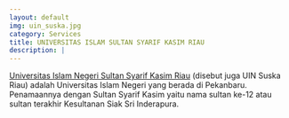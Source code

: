 ```yaml
---
layout: default
img: uin_suska.jpg
category: Services
title: UNIVERSITAS ISLAM SULTAN SYARIF KASIM RIAU
description: |
---
```

  [ Universitas Islam Negeri Sultan Syarif Kasim Riau](http://uin-suska.ac.id/) (disebut juga UIN Suska Riau) adalah Universitas Islam Negeri yang berada di Pekanbaru. Penamaannya dengan Sultan Syarif Kasim yaitu nama sultan ke-12 atau sultan terakhir Kesultanan Siak Sri Inderapura.
